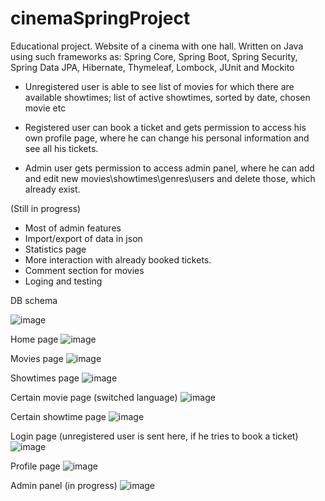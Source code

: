 # cinemaSpringProject

Educational project. Website of a cinema with one hall. 
Written on Java using such frameworks as: Spring Core, Spring Boot, Spring Security, Spring Data JPA, Hibernate, Thymeleaf, Lombock, JUnit and Mockito



- Unregistered user is able to see list of movies for which there are available showtimes; list of active showtimes, sorted by date, chosen movie etc

- Registered user can book a ticket and gets permission to access his own profile page, where he can change his personal information and see all his tickets. 

- Admin user gets permission to access admin panel, where he can add and edit new movies\showtimes\genres\users and delete those, which already exist.


(Still in progress)
- Most of admin features
- Import/export of data in json
- Statistics page
- More interaction with already booked tickets. 
- Comment section for movies
- Loging and testing

DB schema

![image](https://user-images.githubusercontent.com/82778074/170499744-0cdf1802-d923-4185-96b8-489b85fc6f1b.png)

Home page
![image](https://user-images.githubusercontent.com/82778074/170499859-4e04eb55-98e3-4959-ba0e-657fb8da667d.png)

Movies page
![image](https://user-images.githubusercontent.com/82778074/170499905-19c9c09c-3bc3-45f4-be44-835a23031c67.png)

Showtimes page
![image](https://user-images.githubusercontent.com/82778074/170499981-fc91523b-3a55-44fc-a46c-9847cea52da4.png)

Certain movie page (switched language)
![image](https://user-images.githubusercontent.com/82778074/170500590-80d7b7f2-38c1-4027-8081-7a0bcf3a927f.png)

Certain showtime page 
![image](https://user-images.githubusercontent.com/82778074/170500734-9474864e-75fc-4e63-9a72-15ca0d39f57b.png)

Login page (unregistered user is sent here, if he tries to book a ticket)
![image](https://user-images.githubusercontent.com/82778074/170500861-46356e7b-b1c8-412b-a6f5-a5c90f9c3697.png)

Profile page
![image](https://user-images.githubusercontent.com/82778074/170500939-d2df817a-a2de-464b-8b66-e33ff082a6e1.png)

Admin panel (in progress)
![image](https://user-images.githubusercontent.com/82778074/170501024-cf9753cc-a3b9-418b-b234-1d2151e59205.png)


